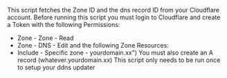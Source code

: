 This script fetches the Zone ID and the dns record ID from your Cloudflare account. 
Before running this script you must login to Cloudflare and create a Token 
with the following Permissions:
- Zone - Zone - Read
- Zone - DNS - Edit
and the following Zone Resources:
- Include - Specific zone - yourdomain.xx")
You must also create an A record (whatever.yourdomain.xx)
This script only needs to be run once to setup your ddns updater
